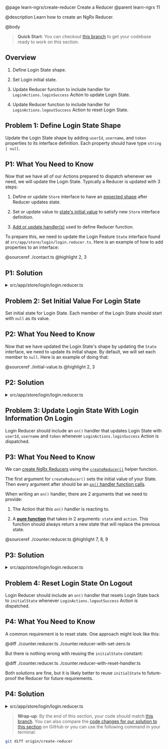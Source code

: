 @page learn-ngrx/create-reducer Create a Reducer
@parent learn-ngrx 11

@description Learn how to create an NgRx Reducer.

@body

> **Quick Start**: You can checkout [this branch](https://github.com/bitovi/angular-ngrx-chat/tree/test-redirect-effects) to get your codebase ready to work on this section.


## Overview

1. Define Login State shape.

2. Set Login initial state.

3. Update Reducer function to include handler for `LoginActions.loginSuccess` Action to update Login State.

4. Update Reducer function to include handler for `LoginActions.logoutSuccess` Action to reset Login State.


## Problem 1: Define Login State Shape

Update the Login State shape by adding `userId`, `username`, and `token` properties to its interface definition. Each property should have type `string | null`.


## P1: What You Need to Know

Now that we have all of our Actions prepared to dispatch whenever we need, we will update the Login State. Typically a Reducer is updated with 3 steps:

1. Define or update `Store` interface to have an [expected shape](https://ngrx.io/guide/store/reducers#defining-the-state-shape) after Reducer updates state.

2. Set or update value to [state's initial value](https://ngrx.io/guide/store/reducers#setting-the-initial-state) to satisfy new `Store` interface definition.

3. [Add or update handler(s)](https://ngrx.io/guide/store/reducers#creating-the-reducer-function) used to define Reducer function.

To prepare this, we need to update the Login Feature `State` interface found at `src/app/store/login/login.reducer.ts`. Here is an example of how to add properties to an interface:

@sourceref ./contact.ts
@highlight 2, 3


## P1: Solution

<details>
<summary>src/app/store/login/login.reducer.ts</summary>

@diff ../4-create-actions/login.reducer.ts ./login.reducer-define-state.ts only

</details>


## Problem 2: Set Initial Value For Login State

Set initial state for Login State. Each member of the Login State should start with `null` as its value.


## P2: What You Need to Know

Now that we have updated the Login State's shape by updating the `State` interface, we need to update its initial shape. By default, we will set each member to `null`. Here is an example of doing that:

@sourceref ./initial-value.ts
@highlight 2, 3


## P2: Solution

<details>
<summary>src/app/store/login/login.reducer.ts</summary>

@diff ./login.reducer-define-state.ts ./login.reducer-initial-state.ts only

</details>


## Problem 3: Update Login State With Login Information On Login

Login Reducer should include an `on()` handler that updates Login State with `userId`, `username` and `token` whenever `LoginActions.loginSuccess` Action is dispatched.


## P3: What You Need to Know

We can [create NgRx Reducers](https://ngrx.io/guide/store/reducers#creating-the-reducer-function) using the [`createReducer()`](https://ngrx.io/api/store/createReducer#description) helper function.

The first argument for `createReducer()` sets the initial value of your State. Then every argument after should be an [`on()` handler function calls](https://ngrx.io/api/store/on).

When writing an `on()` handler, there are 2 arguments that we need to provide:

1. The Action that this `on()` handler is reacting to.

2. A [**pure function**](https://en.wikipedia.org/wiki/Pure_function) that takes in 2 arguments: `state` and `action`. This function should always return a new state that will replace the previous state.

@sourceref ./counter.reducer.ts
@highlight 7, 8, 9


## P3: Solution

<details>
<summary>src/app/store/login/login.reducer.ts</summary>

@diff ./login.reducer-initial-state.ts ./login.reducer-on-login-success.ts only

</details>


## Problem 4: Reset Login State On Logout

Login Reducer should include an `on()` handler that resets Login State back to `initialState` whenever `LoginActions.logoutSuccess` Action is dispatched.


## P4: What You Need to Know

A common requirement is to reset state. One approach might look like this:

@diff ./counter.reducer.ts ./counter.reducer-with-set-zero.ts

But there is nothing wrong with reusing the `initialState` constant:

@diff ./counter.reducer.ts ./counter.reducer-with-reset-handler.ts

Both solutions are fine, but it is likely better to reuse `initialState` to future-proof the Reducer for future requirements.


## P4: Solution

<details>
<summary>src/app/store/login/login.reducer.ts</summary>

@diff ./login.reducer-on-login-success.ts ./login.reducer.ts only

</details>


> **Wrap-up**: By the end of this section, your code should match [this branch](https://github.com/bitovi/angular-ngrx-chat/tree/create-reducer). You can also compare the [code changes for our solution to this section](https://github.com/bitovi/angular-ngrx-chat/compare/test-redirect-effects...create-reducer) on GitHub or you can use the following command in your terminal:

```bash
git diff origin/create-reducer
```
